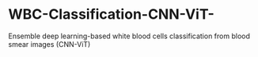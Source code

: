 # WBC-Classification-CNN-ViT-
Ensemble deep learning-based white blood cells classification from blood smear images (CNN-ViT)
